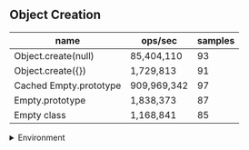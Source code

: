 ## Object Creation

|name|ops/sec|samples|
|-|-|-|
|Object.create(null)|85,404,110|93|
|Object.create({})|1,729,813|91|
|Cached Empty.prototype|909,969,342|97|
|Empty.prototype|1,838,373|87|
|Empty class|1,168,841|85|


<details>
<summary>Environment</summary>

* __Machine:__ linux x64 | 4 vCPUs | 15.2GB Mem
* __Run:__ Fri May 03 2024 22:46:43 GMT+0000 (Coordinated Universal Time)
</details>

<!--
{"environment":{"platform":"linux","arch":"x64","cpus":4,"totalMemory":15.245216369628906},"benchmarks":[{"name":"Object.create(null)","opsSec":85404109.64765747,"samples":5},{"name":"Object.create({})","opsSec":1729813.3424350305,"samples":3},{"name":"Cached Empty.prototype","opsSec":909969342.3505026,"samples":6},{"name":"Empty.prototype","opsSec":1838373.32985113,"samples":3},{"name":"Empty class","opsSec":1168841.154956424,"samples":3}]}-->
